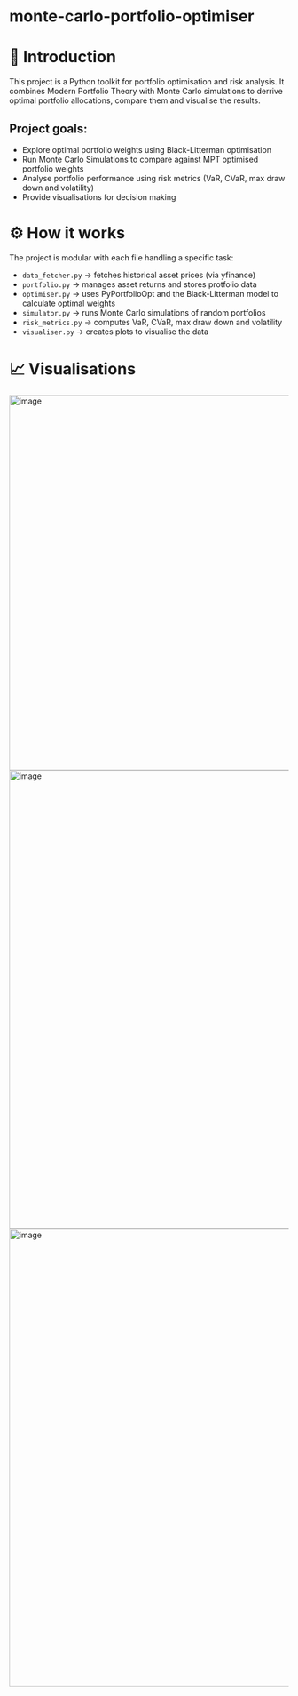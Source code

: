 # monte-carlo-portfolio-optimiser

# 📌 Introduction
This project is a Python toolkit for portfolio optimisation and risk analysis. It combines Modern Portfolio Theory with Monte Carlo simulations to derrive optimal portfolio allocations, compare them and visualise the results.

## Project goals:
- Explore optimal portfolio weights using Black-Litterman optimisation
- Run Monte Carlo Simulations to compare against MPT optimised portfolio weights
- Analyse portfolio performance using risk metrics (VaR, CVaR, max draw down and volatility)
- Provide visualisations for decision making

# ⚙️ How it works
The project is modular with each file handling a specific task:
- ``data_fetcher.py`` -> fetches historical asset prices (via yfinance)
- ``portfolio.py`` -> manages asset returns and stores protfolio data
- ``optimiser.py`` -> uses PyPortfolioOpt and the Black-Litterman model to calculate optimal weights
- ``simulator.py`` -> runs Monte Carlo simulations of random portfolios
- ``risk_metrics.py`` -> computes VaR, CVaR, max draw down and volatility
- ``visualiser.py`` -> creates plots to visualise the data

# 📈 Visualisations

<img width="795" height="675" alt="image" src="https://github.com/user-attachments/assets/97858179-5197-4ace-9344-5f98df9b4d83" />


<img width="985" height="826" alt="image" src="https://github.com/user-attachments/assets/66b4480d-5484-46d9-803d-610df8339c1e" />


<img width="1742" height="824" alt="image" src="https://github.com/user-attachments/assets/2cfe03e9-7168-4341-82a8-65179d5fc68f" />


